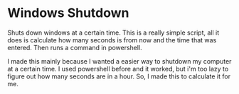# Windows Shutdown
 Shuts down windows at a certain time. This is a really simple script, all it does is 
 calculate how many seconds is from now and the time that was entered. Then runs a command in powershell.
 
 I made this mainly because I wanted a easier way to shutdown my computer at a certain time. I used powershell
 before and it worked, but i'm too lazy to figure out how many seconds are in a hour. So, I made this to calculate it for me.
 
